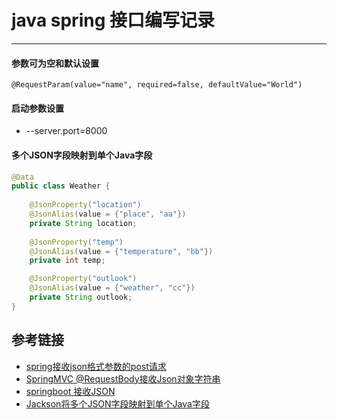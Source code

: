 # java spring 接口编写记录
***
#### 参数可为空和默认设置
```
@RequestParam(value="name", required=false, defaultValue="World")
```

#### 启动参数设置
- --server.port=8000

#### 多个JSON字段映射到单个Java字段
```java
@Data
public class Weather {
    
    @JsonProperty("location")
    @JsonAlias(value = {"place", "aa"})
    private String location;
    
    @JsonProperty("temp")
    @JsonAlias(value = {"temperature", "bb"})
    private int temp;

    @JsonProperty("outlook")
    @JsonAlias(value = {"weather", "cc"})
    private String outlook;
}
```

## 参考链接
- [spring接收json格式参数的post请求](https://my.oschina.net/u/779531/blog/893549)
- [SpringMVC @RequestBody接收Json对象字符串](https://www.cnblogs.com/quanyongan/archive/2013/04/16/3024741.html)
- [springboot 接收JSON](https://segmentfault.com/a/1190000011936752)
- [Jackson将多个JSON字段映射到单个Java字段](https://blog.csdn.net/niugang0920/article/details/115328361)